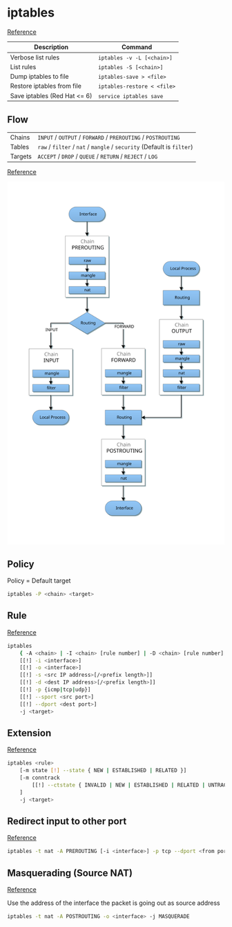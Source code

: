# iptables

[Reference](https://wiki.archlinux.org/index.php/iptables)

| Description | Command |
| - | - |
| Verbose list rules | `iptables -v -L [<chain>]` |
| List rules | `iptables -S [<chain>]` |
| Dump iptables to file | `iptables-save > <file>` |
| Restore iptables from file | `iptables-restore < <file>` |
| Save iptables (Red Hat <= 6) | `service iptables save` |

## Flow

|  |  |
| - | - |
| Chains | `INPUT` / `OUTPUT` / `FORWARD` / `PREROUTING` / `POSTROUTING` |
| Tables | `raw` / `filter` / `nat` / `mangle` / `security` (Default is `filter`) |
| Targets | `ACCEPT` / `DROP` / `QUEUE` / `RETURN` / `REJECT` / `LOG` |

[Reference](https://stuffphilwrites.com/2014/09/iptables-processing-flowchart/)

![iptables flow chart](img/iptables.svg)

## Policy

Policy = Default target

```bash
iptables -P <chain> <target>
```

## Rule

[Reference](https://www.netfilter.org/documentation/HOWTO/packet-filtering-HOWTO-7.html)

```bash
iptables 
    { -A <chain> | -I <chain> [rule number] | -D <chain> [rule number] }
    [[!] -i <interface>]
    [[!] -o <interface>]
    [[!] -s <src IP address>[/<prefix length>]]
    [[!] -d <dest IP address>[/<prefix length>]]
    [[!] -p {icmp|tcp|udp}]
    [[!] --sport <src port>]
    [[!] --dport <dest port>]
    -j <target>
```

## Extension

[Reference](http://ipset.netfilter.org/iptables-extensions.man.html)

```bash
iptables <rule>
    [-m state [!] --state { NEW | ESTABLISHED | RELATED }]
    [-m conntrack 
        [[!] --ctstate { INVALID | NEW | ESTABLISHED | RELATED | UNTRACKED | SNAT | DNAT }]
    ]
    -j <target>
```

## Redirect input to other port

[Reference](https://www.netfilter.org/documentation/HOWTO/NAT-HOWTO-6.html)

```bash
iptables -t nat -A PREROUTING [-i <interface>] -p tcp --dport <from port> -j REDIRECT --to-port <to port>
```

## Masquerading (Source NAT)

[Reference](https://www.netfilter.org/documentation/HOWTO/NAT-HOWTO-6.html)

Use the address of the interface the packet is going out as source address

```bash
iptables -t nat -A POSTROUTING -o <interface> -j MASQUERADE
```
